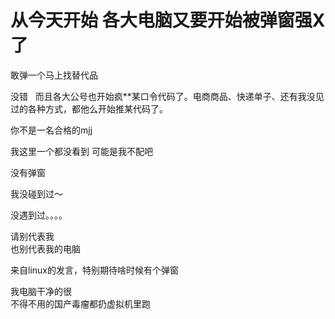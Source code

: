 # 从今天开始 各大电脑又要开始被弹窗强X了


敢弹一个马上找替代品

没错&nbsp; &nbsp;而且各大公号也开始疯**某口令代码了。电商商品、快递单子、还有我没见过的各种方式，都他么开始推某代码了。

你不是一名合格的mjj<img id="aimg_sv3lT" onclick="zoom(this, this.src, 0, 0, 0)" class="zoom" src="https://cdn.jsdelivr.net/gh/hishis/forum-master/public/images/patch.gif" onmouseover="img_onmouseoverfunc(this)" onload="thumbImg(this)" border="0" alt="" />

我这里一个都没看到 可能是我不配吧

没有弹窗

我没碰到过～

没遇到过。。。。

请别代表我<br />
也别代表我的电脑<img src="static/image/smiley/default/biggrin.gif" smilieid="3" border="0" alt="" /><img src="static/image/smiley/default/biggrin.gif" smilieid="3" border="0" alt="" /><img src="static/image/smiley/default/biggrin.gif" smilieid="3" border="0" alt="" /><img src="static/image/smiley/default/biggrin.gif" smilieid="3" border="0" alt="" />

来自linux的发言，特别期待啥时候有个弹窗

我电脑干净的很<br />
不得不用的国产毒瘤都扔虚拟机里跑<img id="aimg_t13oo" onclick="zoom(this, this.src, 0, 0, 0)" class="zoom" src="https://cdn.jsdelivr.net/gh/hishis/forum-master/public/images/patch.gif" onmouseover="img_onmouseoverfunc(this)" onload="thumbImg(this)" border="0" alt="" />
